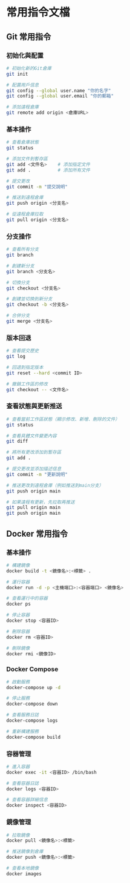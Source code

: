 # 常用指令文檔

## Git 常用指令

### 初始化與配置
```bash
# 初始化新的Git倉庫
git init

# 配置用戶信息
git config --global user.name "你的名字"
git config --global user.email "你的郵箱"

# 添加遠程倉庫
git remote add origin <倉庫URL>
```

### 基本操作
```bash
# 查看倉庫狀態
git status

# 添加文件到暫存區
git add <文件名>    # 添加指定文件
git add .          # 添加所有文件

# 提交更改
git commit -m "提交說明"

# 推送到遠程倉庫
git push origin <分支名>

# 從遠程倉庫拉取
git pull origin <分支名>
```

### 分支操作
```bash
# 查看所有分支
git branch

# 創建新分支
git branch <分支名>

# 切換分支
git checkout <分支名>

# 創建並切換到新分支
git checkout -b <分支名>

# 合併分支
git merge <分支名>
```

### 版本回退
```bash
# 查看提交歷史
git log

# 回退到指定版本
git reset --hard <commit ID>

# 撤銷工作區的修改
git checkout -- <文件名>
```

### 查看狀態與更新推送
```bash
# 查看當前工作區狀態（顯示修改、新增、刪除的文件）
git status

# 查看具體文件變更內容
git diff

# 將所有更改添加到暫存區
git add .

# 提交更改並添加描述信息
git commit -m "更新說明"

# 推送更改到遠程倉庫（例如推送到main分支）
git push origin main

# 如果遠程有更新，先拉取再推送
git pull origin main
git push origin main
```

## Docker 常用指令

### 基本操作
```bash
# 構建鏡像
docker build -t <鏡像名>:<標籤> .

# 運行容器
docker run -d -p <主機端口>:<容器端口> <鏡像名>

# 查看運行中的容器
docker ps

# 停止容器
docker stop <容器ID>

# 刪除容器
docker rm <容器ID>

# 刪除鏡像
docker rmi <鏡像ID>
```

### Docker Compose
```bash
# 啟動服務
docker-compose up -d

# 停止服務
docker-compose down

# 查看服務日誌
docker-compose logs

# 重新構建服務
docker-compose build
```

### 容器管理
```bash
# 進入容器
docker exec -it <容器ID> /bin/bash

# 查看容器日誌
docker logs <容器ID>

# 查看容器詳細信息
docker inspect <容器ID>
```

### 鏡像管理
```bash
# 拉取鏡像
docker pull <鏡像名>:<標籤>

# 推送鏡像到倉庫
docker push <鏡像名>:<標籤>

# 查看本地鏡像
docker images
```